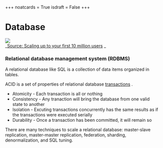 +++
noatcards = True
isdraft = False
+++


# Database

[![](https://camo.githubusercontent.com/15a7553727e6da98d0de5e9ca3792f6d2b5e92d4/687474703a2f2f692e696d6775722e636f6d2f586b6d3543587a2e706e67) ](https://camo.githubusercontent.com/15a7553727e6da98d0de5e9ca3792f6d2b5e92d4/687474703a2f2f692e696d6775722e636f6d2f586b6d3543587a2e706e67)   
_[Source: Scaling up to your first 10 million users](https://www.youtube.com/watch?v=vg5onp8TU6Q) _

### Relational database management system (RDBMS) 

A relational database like SQL is a collection of data items organized in tables.

ACID is a set of properties of relational database [transactions](https://en.wikipedia.org/wiki/Database_transaction) .

- Atomicity -  Each transaction is all or nothing
- Consistency - Any tranaction will bring the database from one valid state to another
- Isolation - Excuting transactions concurrently has the same results as if the transactions were executed serially
- Durability - Once a transaction has been committed, it will remain so

There are many techniques to scale a relational database: master-slave replication, master-master replication, federation, sharding, denormalization, and SQL tuning.